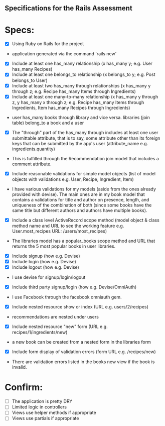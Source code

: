 ## Specifications for the Rails Assessment

# Specs:
- [x] Using Ruby on Rails for the project
- application generated via the command 'rails new'

- [x] Include at least one has_many relationship (x has_many y; e.g. User has_many Recipes) 
- [x] Include at least one belongs_to relationship (x belongs_to y; e.g. Post belongs_to User)
- [x] Include at least two has_many through relationships (x has_many y through z; e.g. Recipe has_many Items through Ingredients)
- [x] Include at least one many-to-many relationship (x has_many y through z, y has_many x through z; e.g. Recipe has_many Items through Ingredients, Item has_many Recipes through Ingredients)
- user has_many books through library and vice versa. libraries (join table) belong_to a book and a user

- [x] The "through" part of the has_many through includes at least one user submittable attribute, that is to say, some attribute other than its foreign keys that can be submitted by the app's user (attribute_name e.g. ingredients.quantity)
- This is fulfilled through the Recommendation join model that includes a comment attribute.

- [x] Include reasonable validations for simple model objects (list of model objects with validations e.g. User, Recipe, Ingredient, Item)
- I have various validations for my models (aside from the ones already provided with devise). The main ones are in my book model that contains a validations for title and author on presence, length, and uniqueness of the combination of both (since some books have the same title but different authors and authors have multiple books).

- [x] Include a class level ActiveRecord scope method (model object & class method name and URL to see the working feature e.g. User.most_recipes URL: /users/most_recipes)
- The libraries model has a popular_books scope method and URL that returns the 5 most popular books in user libraries.

- [x] Include signup (how e.g. Devise)
- [x] Include login (how e.g. Devise)
- [x] Include logout (how e.g. Devise)
- I use devise for signup/login/logout

- [x] Include third party signup/login (how e.g. Devise/OmniAuth)
- I use Facebook through the facebook omniauth gem.

- [x] Include nested resource show or index (URL e.g. users/2/recipes)
- recommendations are nested under users

- [x] Include nested resource "new" form (URL e.g. recipes/1/ingredients/new)
- a new book can be created from a nested form in the libraries form

- [x] Include form display of validation errors (form URL e.g. /recipes/new)
- There are validation errors listed in the books new view if the book is invalid.


# Confirm:
- [ ] The application is pretty DRY
- [ ] Limited logic in controllers
- [ ] Views use helper methods if appropriate
- [ ] Views use partials if appropriate